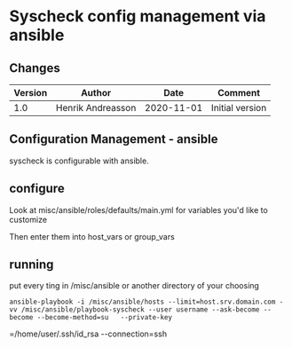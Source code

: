 # Syscheck config management via ansible


## Changes

|Version   |Author             |Date        |Comment                      |
|----------|-------------------|------------|-----------------------------|
| 1.0      | Henrik Andreasson | 2020-11-01 | Initial version             |


## Configuration Management - ansible

syscheck is configurable with ansible.

## configure

Look at misc/ansible/roles/defaults/main.yml for variables you'd like to customize

Then enter them into host_vars or group_vars

## running

put every ting in /misc/ansible or another directory of your choosing

    ansible-playbook -i /misc/ansible/hosts --limit=host.srv.domain.com -vv /misc/ansible/playbook-syscheck --user username --ask-become --become --become-method=su   --private-key
=/home/user/.ssh/id_rsa  --connection=ssh
